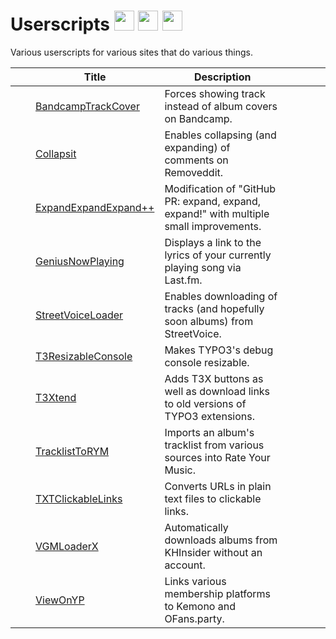 # Userscripts [<img width="32px" height="32px" src="https://raw.githubusercontent.com/TheLastZombie/userscripts/master/assets/github.svg">](https://thelastzombie.github.io/userscripts/) [<img width="32px" height="32px" src="https://raw.githubusercontent.com/TheLastZombie/userscripts/master/assets/greasyfork.png">](https://greasyfork.org/users/216460) [<img width="32px" height="32px" src="https://raw.githubusercontent.com/TheLastZombie/userscripts/master/assets/openuserjs.ico">](https://openuserjs.org/users/TheLastZombie)

Various userscripts for various sites that do various things.

|                                                                                                                                          | Title                                                                                                             | Description                                                                            |                                                                                                                                                                                                                               |                                                                                                                                                                                                                               |
| ---------------------------------------------------------------------------------------------------------------------------------------- | ----------------------------------------------------------------------------------------------------------------- | -------------------------------------------------------------------------------------- | ----------------------------------------------------------------------------------------------------------------------------------------------------------------------------------------------------------------------------- | ----------------------------------------------------------------------------------------------------------------------------------------------------------------------------------------------------------------------------- |
| <img width="16px" height="16px" src="https://raw.githubusercontent.com/TheLastZombie/userscripts/master/icons/BandcampTrackCover.png">   | [BandcampTrackCover](https://raw.github.com/TheLastZombie/userscripts/master/user/BandcampTrackCover.user.js)     | Forces showing track instead of album covers on Bandcamp.                              | [<img width="16px" height="16px" src="https://raw.githubusercontent.com/TheLastZombie/userscripts/master/assets/screenshot.svg">](https://github.com/TheLastZombie/userscripts/blob/master/previews/BandcampTrackCover.png)   | [<img width="16px" height="16px" src="https://raw.githubusercontent.com/TheLastZombie/userscripts/master/assets/changelog.svg">](https://github.com/TheLastZombie/userscripts/blob/master/changelogs/BandcampTrackCover.md)   |
| <img width="16px" height="16px" src="https://raw.githubusercontent.com/TheLastZombie/userscripts/master/icons/Collapsit.ico">            | [Collapsit](https://raw.github.com/TheLastZombie/userscripts/master/user/Collapsit.user.js)                       | Enables collapsing (and expanding) of comments on Removeddit.                          | [<img width="16px" height="16px" src="https://raw.githubusercontent.com/TheLastZombie/userscripts/master/assets/screenshot.svg">](https://github.com/TheLastZombie/userscripts/blob/master/previews/Collapsit.png)            | [<img width="16px" height="16px" src="https://raw.githubusercontent.com/TheLastZombie/userscripts/master/assets/changelog.svg">](https://github.com/TheLastZombie/userscripts/blob/master/changelogs/Collapsit.md)            |
| <img width="16px" height="16px" src="https://raw.githubusercontent.com/TheLastZombie/userscripts/master/icons/ExpandExpandExpand++.png"> | [ExpandExpandExpand++](https://raw.github.com/TheLastZombie/userscripts/master/user/ExpandExpandExpand++.user.js) | Modification of "GitHub PR: expand, expand, expand!" with multiple small improvements. | [<img width="16px" height="16px" src="https://raw.githubusercontent.com/TheLastZombie/userscripts/master/assets/screenshot.svg">](https://github.com/TheLastZombie/userscripts/blob/master/previews/ExpandExpandExpand++.gif) | [<img width="16px" height="16px" src="https://raw.githubusercontent.com/TheLastZombie/userscripts/master/assets/changelog.svg">](https://github.com/TheLastZombie/userscripts/blob/master/changelogs/ExpandExpandExpand++.md) |
| <img width="16px" height="16px" src="https://raw.githubusercontent.com/TheLastZombie/userscripts/master/icons/GeniusNowPlaying.ico">     | [GeniusNowPlaying](https://raw.github.com/TheLastZombie/userscripts/master/user/GeniusNowPlaying.user.js)         | Displays a link to the lyrics of your currently playing song via Last.fm.              | [<img width="16px" height="16px" src="https://raw.githubusercontent.com/TheLastZombie/userscripts/master/assets/screenshot.svg">](https://github.com/TheLastZombie/userscripts/blob/master/previews/GeniusNowPlaying.png)     | [<img width="16px" height="16px" src="https://raw.githubusercontent.com/TheLastZombie/userscripts/master/assets/changelog.svg">](https://github.com/TheLastZombie/userscripts/blob/master/changelogs/GeniusNowPlaying.md)     |
| <img width="16px" height="16px" src="https://raw.githubusercontent.com/TheLastZombie/userscripts/master/icons/StreetVoiceLoader.ico">    | [StreetVoiceLoader](https://raw.github.com/TheLastZombie/userscripts/master/user/StreetVoiceLoader.user.js)       | Enables downloading of tracks (and hopefully soon albums) from StreetVoice.            | [<img width="16px" height="16px" src="https://raw.githubusercontent.com/TheLastZombie/userscripts/master/assets/screenshot.svg">](https://github.com/TheLastZombie/userscripts/blob/master/previews/StreetVoiceLoader.png)    | [<img width="16px" height="16px" src="https://raw.githubusercontent.com/TheLastZombie/userscripts/master/assets/changelog.svg">](https://github.com/TheLastZombie/userscripts/blob/master/changelogs/StreetVoiceLoader.md)    |
| <img width="16px" height="16px" src="https://raw.githubusercontent.com/TheLastZombie/userscripts/master/icons/T3ResizableConsole.png">   | [T3ResizableConsole](https://raw.github.com/TheLastZombie/userscripts/master/user/T3ResizableConsole.user.js)     | Makes TYPO3's debug console resizable.                                                 | [<img width="16px" height="16px" src="https://raw.githubusercontent.com/TheLastZombie/userscripts/master/assets/screenshot.svg">](https://github.com/TheLastZombie/userscripts/blob/master/previews/T3ResizableConsole.png)   | [<img width="16px" height="16px" src="https://raw.githubusercontent.com/TheLastZombie/userscripts/master/assets/changelog.svg">](https://github.com/TheLastZombie/userscripts/blob/master/changelogs/T3ResizableConsole.md)   |
| <img width="16px" height="16px" src="https://raw.githubusercontent.com/TheLastZombie/userscripts/master/icons/T3Xtend.ico">              | [T3Xtend](https://raw.github.com/TheLastZombie/userscripts/master/user/T3Xtend.user.js)                           | Adds T3X buttons as well as download links to old versions of TYPO3 extensions.        | [<img width="16px" height="16px" src="https://raw.githubusercontent.com/TheLastZombie/userscripts/master/assets/screenshot.svg">](https://github.com/TheLastZombie/userscripts/blob/master/previews/T3Xtend.png)              | [<img width="16px" height="16px" src="https://raw.githubusercontent.com/TheLastZombie/userscripts/master/assets/changelog.svg">](https://github.com/TheLastZombie/userscripts/blob/master/changelogs/T3Xtend.md)              |
| <img width="16px" height="16px" src="https://raw.githubusercontent.com/TheLastZombie/userscripts/master/icons/TracklistToRYM.png">       | [TracklistToRYM](https://raw.github.com/TheLastZombie/userscripts/master/user/TracklistToRYM.user.js)             | Imports an album's tracklist from various sources into Rate Your Music.                | [<img width="16px" height="16px" src="https://raw.githubusercontent.com/TheLastZombie/userscripts/master/assets/screenshot.svg">](https://github.com/TheLastZombie/userscripts/blob/master/previews/TracklistToRYM.gif)       | [<img width="16px" height="16px" src="https://raw.githubusercontent.com/TheLastZombie/userscripts/master/assets/changelog.svg">](https://github.com/TheLastZombie/userscripts/blob/master/changelogs/TracklistToRYM.md)       |
| <img width="16px" height="16px" src="https://raw.githubusercontent.com/TheLastZombie/userscripts/master/icons/TXTClickableLinks.png">    | [TXTClickableLinks](https://raw.github.com/TheLastZombie/userscripts/master/user/TXTClickableLinks.user.js)       | Converts URLs in plain text files to clickable links.                                  | [<img width="16px" height="16px" src="https://raw.githubusercontent.com/TheLastZombie/userscripts/master/assets/screenshot.svg">](https://github.com/TheLastZombie/userscripts/blob/master/previews/TXTClickableLinks.gif)    | [<img width="16px" height="16px" src="https://raw.githubusercontent.com/TheLastZombie/userscripts/master/assets/changelog.svg">](https://github.com/TheLastZombie/userscripts/blob/master/changelogs/TXTClickableLinks.md)    |
| <img width="16px" height="16px" src="https://raw.githubusercontent.com/TheLastZombie/userscripts/master/icons/VGMLoaderX.ico">           | [VGMLoaderX](https://raw.github.com/TheLastZombie/userscripts/master/user/VGMLoaderX.user.js)                     | Automatically downloads albums from KHInsider without an account.                      | [<img width="16px" height="16px" src="https://raw.githubusercontent.com/TheLastZombie/userscripts/master/assets/screenshot.svg">](https://github.com/TheLastZombie/userscripts/blob/master/previews/VGMLoaderX.gif)           | [<img width="16px" height="16px" src="https://raw.githubusercontent.com/TheLastZombie/userscripts/master/assets/changelog.svg">](https://github.com/TheLastZombie/userscripts/blob/master/changelogs/VGMLoaderX.md)           |
| <img width="16px" height="16px" src="https://raw.githubusercontent.com/TheLastZombie/userscripts/master/icons/ViewOnYP.ico">             | [ViewOnYP](https://raw.github.com/TheLastZombie/userscripts/master/user/ViewOnYP.user.js)                         | Links various membership platforms to Kemono and OFans.party.                          | [<img width="16px" height="16px" src="https://raw.githubusercontent.com/TheLastZombie/userscripts/master/assets/screenshot.svg">](https://github.com/TheLastZombie/userscripts/blob/master/previews/ViewOnYP.gif)             | [<img width="16px" height="16px" src="https://raw.githubusercontent.com/TheLastZombie/userscripts/master/assets/changelog.svg">](https://github.com/TheLastZombie/userscripts/blob/master/changelogs/ViewOnYP.md)             |
